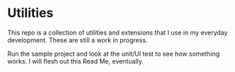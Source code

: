 # Utilities

This repo is a collection of utilities and extensions that I use in my everyday development. These are still a work in progress.

Run the sample project and look at the unit/UI test to see how something works. I will flesh out this Read Me, eventually.
